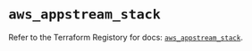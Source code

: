 # `aws_appstream_stack`

Refer to the Terraform Registory for docs: [`aws_appstream_stack`](https://registry.terraform.io/providers/hashicorp/aws/5.9.0/docs/resources/appstream_stack).
